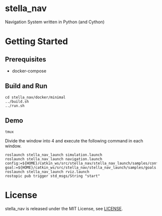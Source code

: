 # stella_nav
Navigation System written in Python (and Cython)

# Getting Started
## Prerequisites
*  docker-compose

## Build and Run
```
cd stella_nav/docker/minimal
../build.sh
../run.sh
```

## Demo
```
tmux
```
Divide the window into 4 and execute the following command in each window.
```
roslaunch stella_nav_launch simulation.launch
roslaunch stella_nav_launch navigation.launch config:=${HOME}/catkin_ws/src/stella_nav/stella_nav_launch/samples/config.yaml.sample goal:=${HOME}/catkin_ws/src/stella_nav/stella_nav_launch/samples/goals.yaml.sample
roslaunch stella_nav_launch rviz.launch
rostopic pub trigger std_msgs/String "start"
```

# License
stella_nav is released under the MIT License, see [LICENSE](/LICENSE).
